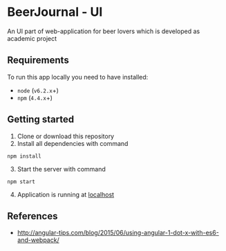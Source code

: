 # BeerJournal - UI 

An UI part of web-application for beer lovers which is developed as academic project

## Requirements
To run this app locally you need to have installed:
* `node` (`v6.2.x`+)
* `npm` (`4.4.x`+)

## Getting started
1. Clone or download this repository 
2. Install all dependencies with command
```
npm install
```
3. Start the server with command
```
npm start
```
4. Application is running at [localhost](http://localhost:8080)

## References
* http://angular-tips.com/blog/2015/06/using-angular-1-dot-x-with-es6-and-webpack/